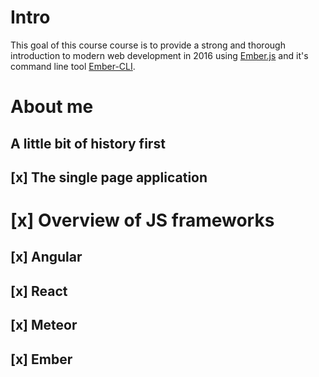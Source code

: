 # Intro

This goal of this course course is to provide a strong and thorough introduction to modern web development in 2016 using [Ember.js](http://emberjs.com/) and it's command line tool [Ember-CLI](http://ember-cli.com/).

# About me

##  A little bit of history first

## [x] The single page application

# [x] Overview of JS frameworks


## [x] Angular

## [x] React

## [x] Meteor

## [x] Ember
